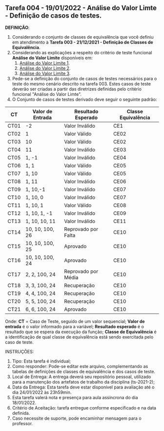 ## Tarefa 004 - 19/01/2022 - Análise do Valor Limte - Definição de casos de testes.

**DEFINIÇÃO**:
1. Considerando o conjunto de classes de equivalência que você definiu em atendimento à **Tarefa 003 - 21/12/2021 - Definição de Classes de Equivalência**.
2. Considerando as explicações a respeito do critério de teste funcional **Análise do Valor Limite** disponíveis em:
   1. [Análise do Valor Limite 1](https://viniciuspessoni.com/2020/03/15/analise-do-valor-limite/).
   2. [Análise do Valor Limite 2](https://www.youtube.com/watch?v=EQU5ODvmwzs).
   3. [Análise do Valor Limite 3](https://www.youtube.com/watch?v=jX7uyaTAn-k).
3. Pede-se a definição do conjunto de casos de testes necessários para o teste do mesmo cenário descrito na tarefa 003. Estes casos de teste deverão ser criadas a partir das diretrizes definidas pelo critério funcional "Análise do Valor Limte".
4. O Conjunto de casos de testes derivado deve seguir o seguinte padrão:

|CT|Valor de Entrada|Resultado Esperado|Classe Equivalência|
|--|--|--|--|
|CT01|-2|Valor Inválido|CE1|
|CT02|1|Valor Válido|CE02|
|CT03|10|Valor Válido|CE02|
|CT04|11|Valor Inválido|CE03|
|CT05|1, -1|Valor Inválido|CE04|
|CT06|1, 1|Valor Válido|CE05|
|CT07|1, 10|Valor Válido|CE05|
|CT08|1, 11|Valor Inválido|CE06|
|CT09|1, 10,-1|Valor Inválido|CE07|
|CT10|1, 10, 0|Valor Inválido|CE07|
|CT11|1, 10, 1|Valor Válido|CE08|
|CT12|1, 10, 1, -1|Valor Inválido|CE09|
|CT13|1, 10, 10, 11|Valor Inválido|CE11|
|CT14|10, 10, 100, 26|Reprovado por Falta|CE10|
|CT15|10, 10, 100, 25|Aprovado|CE10|
|CT16|10, 10, 100, 24|Aprovado|CE10|
|CT17|2, 2, 100, 24|Reprovado por Média|CE10|
|CT18|3, 3, 100, 24|Recuperação|CE10|
|CT19|4, 4, 100, 24|Recuperação|CE10|
|CT20|5, 5, 100, 24|Recuperação|CE10|
|CT21|6, 6, 100, 24|Aprovado|CE10|
Onde:
**CT** = Caso de Teste, seguido de um valor sequencial;
**Valor de entrada** é o valor informado para a variável;
**Resultado esperado** é o resultado que se espera da execução da função;
**Classe de Equivalência** é a identificação de qual classe de equivalência está sendo exercitada pelo caso de teste.

INSTRUÇÕES:
1. Tipo: Esta tarefa é individual;
2. Como responder: Pode-se editar este arquivo, complementando as tabelas de definições de classes de equivalência e dos casos de teste.
3. Local de Entrega: A entrega deverá seu repositório pessoal, utilizado para a manutenção dos artefatos de trabalho da disciplina (ts-2021-2);
4. Data da Entrega: Esta tarefa deve estar disponível para avaliação até o dia 24/01/2022 às 23h59min.
5. Esta tarefa valerá nota e presença para aula assíncrona do dia 18/01/2022.
6. Critério de Aceitação: tarefa entregue conforme especificado e na data definida.
7. Caso necessite de suporte, pode encaminhar mensagem para o professor.